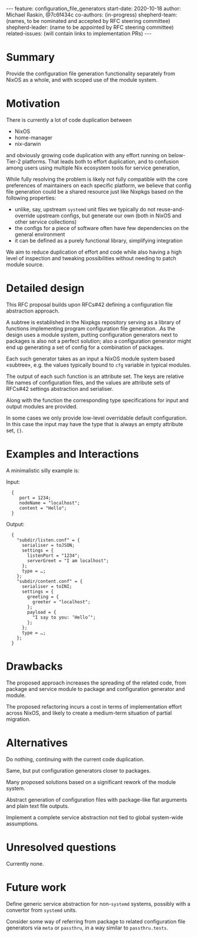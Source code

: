 --- feature: configuration_file_generators start-date: 2020-10-18 author:
Michael Raskin, @7c6f434c co-authors: (in-progress) shepherd-team: (names, to
be nominated and accepted by RFC steering committee) shepherd-leader: (name to
be appointed by RFC steering committee) related-issues: (will contain links to
implementation PRs) ---

# Summary
[summary]: #summary

Provide the configuration file generation functionality separately from NixOS
as a whole, and with scoped use of the module system.

# Motivation
[motivation]: #motivation

There is currently a lot of code duplication between
* NixOS
* home-manager
* nix-darwin

and obviously growing code duplication with any effort running on below-Tier-2
platforms. That leads both to effort duplication, and to confusion among users
using multiple Nix ecosystem tools for service generation,

While fully resolving the problem is likely not fully compatible with the core
preferences of maintainers on each specific platform, we believe that config
file generation could be a shared resource just like Nixpkgs based on the
following properties:
* unlike, say, upstream `systemd` unit files we typically do not
  reuse-and-override upstream configs, but generate our own (both in NixOS and
  other service collections)
* the configs for a piece of software often have few dependencies on the
  general environment
* it can be defined as a purely functional library, simplifying integration

We aim to reduce duplication of effort and code while also having a high level
of inspection and tweaking possibilities without needing to patch module
source.

# Detailed design
[design]: #detailed-design

This RFC proposal builds upon RFCs#42 defining a configuration file abstraction
approach.

A subtree is established in the Nixpkgs repository serving as a library of
functions implementing program configuration file generation. .As the design
uses a module system, putting configuration generators next to packages is also
not a perfect solution; also a configuration generator might end up generating
a set of config for a combination of packages.

Each such generator takes as an input a NixOS module system based «subtree»,
e.g. the values typically bound to `cfg` variable in typical modules.

The output of each such function is an attribute set. The keys are relative
file names of configuration files, and the values are attribute sets of RFCs#42
settings abstraction and serialiser.

Along with the function the corresponding type specifications for input and
output modules are provided.

In some cases we only provide low-level overridable default configuration. In
this case the input may have the type that is always an empty attribute set,
`{}`.

# Examples and Interactions
[examples-and-interactions]: #examples-and-interactions

A minimalistic silly example is:

Input:
```
  {
     port = 1234;
     nodeName = "localhost";
     content = "Hello";
  }
```

Output:
```
  {
    "subdir/listen.conf" = {
      serialiser = toJSON;
      settings = {
        listenPort = "1234";
        serverGreet = "I am localhost";
      };
      type = …;
    };
    "subdir/content.conf" = {
      serialiser = toINI;
      settings = {
        greeting = {
          greeter = "localhost";
        };
        payload = {
          "I say to you: ‘Hello’";
        };
      };
      type = …;
    };
  }
```

# Drawbacks
[drawbacks]: #drawbacks

The proposed approach increases the spreading of the related code, from package
and service module to package and configuration generator and module.

The proposed refactoring incurs a cost in terms of implementation effort across
NixOS, and likely to create a medium-term situation of partial migration.

# Alternatives
[alternatives]: #alternatives

Do nothing, continuing with the current code duplication.

Same, but put configuration generators closer to packages.

Many proposed solutions based on a significant rework of the module system.

Abstract generation of configuration files with package-like flat arguments and
plain text file outputs.

Implement a complete service abstraction not tied to global system-wide
assumptions.

# Unresolved questions
[unresolved]: #unresolved-questions

Currently none.

# Future work
[future]: #future-work

Define generic service abstraction for non-`systemd` systems, possibly with a
convertor from `systemd` units.

Consider some  way of referring from package to related configuration file
generators via `meta` or `passthru`, in a way similar to `passthru.tests`.
